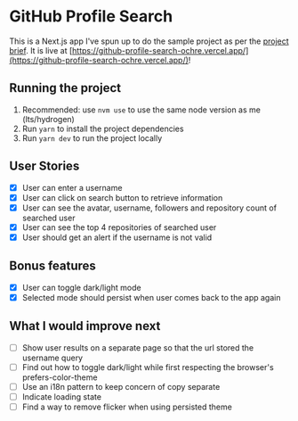 # GitHub Profile Search

This is a Next.js app I've spun up to do the sample project as per the [project brief](https://github.com/florinpop17/app-ideas/blob/master/Projects/2-Intermediate/GitHub-Profiles.md). It is live at [https://github-profile-search-ochre.vercel.app/](https://github-profile-search-ochre.vercel.app/)!

## Running the project

1. Recommended: use `nvm use` to use the same node version as me (lts/hydrogen)
2. Run `yarn` to install the project dependencies
3. Run `yarn dev` to run the project locally

## User Stories

-   [x] User can enter a username
-   [x] User can click on search button to retrieve information
-   [x] User can see the avatar, username, followers and repository count of searched user
-   [x] User can see the top 4 repositories of searched user
-   [x] User should get an alert if the username is not valid

## Bonus features

-  [x] User can toggle dark/light mode
-  [x] Selected mode should persist when user comes back to the app again

## What I would improve next

- [ ] Show user results on a separate page so that the url stored the username query
- [ ] Find out how to toggle dark/light while first respecting the browser's prefers-color-theme
- [ ] Use an i18n pattern to keep concern of copy separate
- [ ] Indicate loading state
- [ ] Find a way to remove flicker when using persisted theme